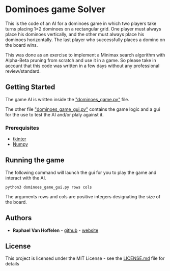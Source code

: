 # Dominoes game Solver

This is the code of an AI for a dominoes game in which two players take turns placing 1×2 dominoes on a rectangular grid. One player must always place his dominoes vertically, and the other must always place his dominoes horizontally. The last player who successfully places a domino on the board wins.

This was done as an exercise to implement a Minimax search algorithm with Alpha-Beta pruning from scratch and use it in a game. So please take in account that this code was written in a few days without any professional review/standard.

## Getting Started

The game AI is written inside the ["dominoes_game.py"](dominoes_game.py) file.

The other file ["dominoes_game_gui.py"](dominoes_game_gui.py) contains the game logic and a gui for the use to test the AI and/or plaly against it.

### Prerequisites

- [tkinter](https://docs.python.org/3/library/tkinter.html)
- [Numpy](https://numpy.org/)

## Running the game

The following command will launch the gui for you to play the game and interact with the AI.

```[python]
python3 dominoes_game_gui.py rows cols
```

The arguments rows and cols are positive integers designating the size of the board.

## Authors

- **Raphael Van Hoffelen** - [github](https://github.com/dskart) - [website](https://www.raphaelvanhoffelen.com/)

## License

This project is licensed under the MIT License - see the [LICENSE.md](LICENSE.md) file for details
